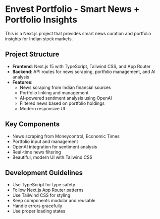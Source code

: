 <!-- Use this file to provide workspace-specific custom instructions to Copilot. For more details, visit https://code.visualstudio.com/docs/copilot/copilot-customization#_use-a-githubcopilotinstructionsmd-file -->

# Envest Portfolio - Smart News + Portfolio Insights

This is a Next.js project that provides smart news curation and portfolio insights for Indian stock markets.

## Project Structure
- **Frontend**: Next.js 15 with TypeScript, Tailwind CSS, and App Router
- **Backend**: API routes for news scraping, portfolio management, and AI analysis
- **Features**: 
  - News scraping from Indian financial sources
  - Portfolio linking and management
  - AI-powered sentiment analysis using OpenAI
  - Filtered news based on portfolio holdings
  - Modern responsive UI

## Key Components
- News scraping from Moneycontrol, Economic Times
- Portfolio input and management
- OpenAI integration for sentiment analysis
- Real-time news filtering
- Beautiful, modern UI with Tailwind CSS

## Development Guidelines
- Use TypeScript for type safety
- Follow Next.js App Router patterns
- Use Tailwind CSS for styling
- Keep components modular and reusable
- Handle errors gracefully
- Use proper loading states
